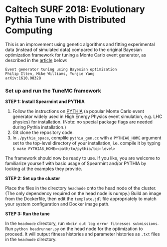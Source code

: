 Caltech SURF 2018: Evolutionary Pythia Tune with Distributed Computing
=====================================================

This is an improvement using genetic algorithms and fitting experimental data (instead of simulated data) compared to the original Bayesian optimization framework for tuning a Monte Carlo event generator, as described in the [article](https://arxiv.org/abs/1610.08328) below:

    Event generator tuning using Bayesian optimization
    Philip Ilten, Mike Williams, Yunjie Yang
    arXiv:1610.08328


### Set up and run the TuneMC framework

**STEP 1: Install Spearmint and PYTHIA**

1. Follow the instructions on [PYTHIA](http://home.thep.lu.se/Pythia/) (a popular Monte Carlo event generator widely used in High Energy Physics event simulation, e.g. LHC physics) for installation. (Note: no special package flags are needed during Pythia installation.) 
2. Git clone the repository code. 
3. In `./pythia_space`, complile `pythia_gen.cc` with a `PYTHIA8_HOME` argument set to the top-level directory of your installation, i.e. compile it by typing `$ make PYTHIA8_HOME=<path/to/pythia/top-level>` 

The framework should now be ready to use. If you like, you are welcome to familiarize yourself with basic usage of Spearmint and/or PYTHIA by looking at the examples they provide.

**STEP 2: Set up the cluster**

Place the files in the directory `headnode` onto the head node of the cluster. (The only dependency required on the head node is numpy.) Build an image from the Dockerfile, then edit the `template.jdl` file appropriately to match your system configuration and Docker image path.

**STEP 3: Run the tune**

In the `headnode` directory, run `mkdir out log error fitnesses submissions`. Run `python headrunner.py` on the head node for the optimization to proceed. It will output fitness histories and parameter histories as `.txt` files in the `headnode` directory.